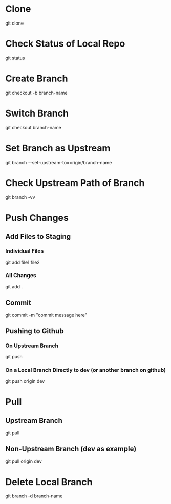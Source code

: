 # Clone
git clone <link>

# Check Status of Local Repo 
git status

# Create Branch
git checkout -b branch-name

# Switch Branch
git checkout branch-name

# Set Branch as Upstream
git branch --set-upstream-to=origin/branch-name

# Check Upstream Path of Branch
git branch -vv

# Push Changes
## Add Files to Staging

### Individual Files
git add file1 file2

### All Changes
git add .

## Commit
git commit -m "commit message here"

## Pushing to Github

### On Upstream Branch
git push

### On a Local Branch Directly to dev (or another branch on github)
git push origin dev

# Pull 

## Upstream Branch
git pull

## Non-Upstream Branch (dev as example)
git pull origin dev

# Delete Local Branch
git branch -d branch-name





